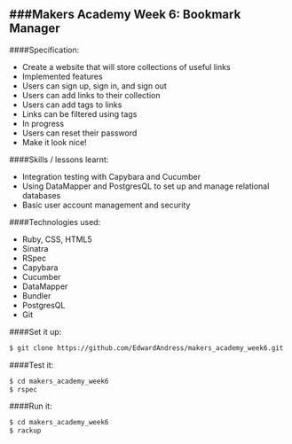 ###Makers Academy Week 6: Bookmark Manager
-----------------------------------------

####Specification:
 * Create a website that will store collections of useful links
 * Implemented features
  * Users can sign up, sign in, and sign out
  * Users can add links to their collection
  * Users can add tags to links
  * Links can be filtered using tags
 * In progress
  * Users can reset their password
  * Make it look nice!

####Skills / lessons learnt:
 * Integration testing with Capybara and Cucumber
 * Using DataMapper and PostgresQL to set up and manage relational databases
 * Basic user account management and security

####Technologies used:
 * Ruby, CSS, HTML5
 * Sinatra
 * RSpec
 * Capybara
 * Cucumber
 * DataMapper
 * Bundler
 * PostgresQL
 * Git
 
####Set it up:
```sh
$ git clone https://github.com/EdwardAndress/makers_academy_week6.git
```
####Test it:
```sh
$ cd makers_academy_week6
$ rspec
```

####Run it:
```sh
$ cd makers_academy_week6
$ rackup
```
